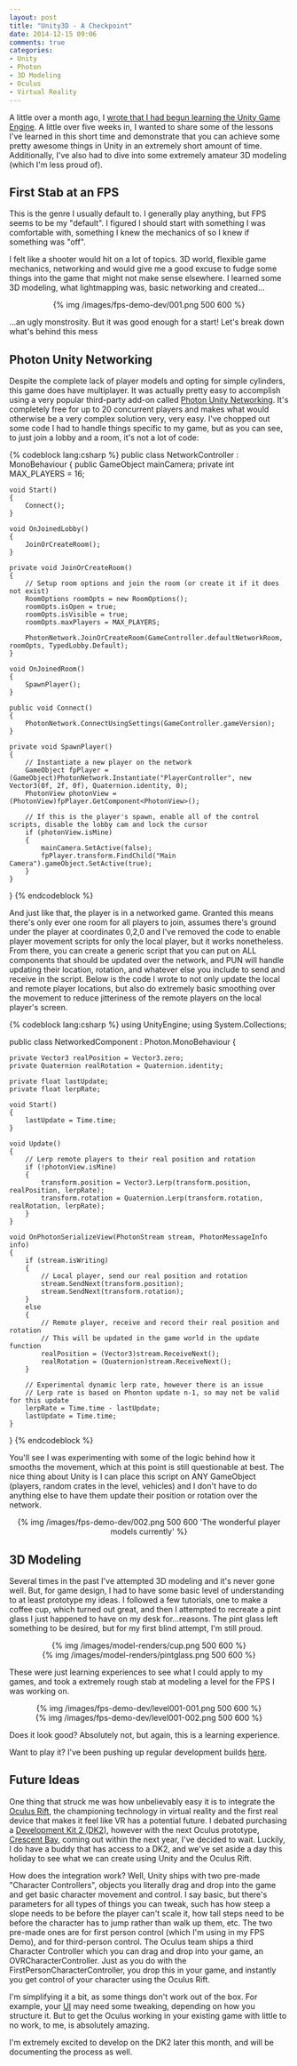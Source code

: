 ```yaml
---
layout: post
title: "Unity3D - A Checkpoint"
date: 2014-12-15 09:06
comments: true
categories: 
- Unity
- Photon
- 3D Modeling
- Oculus
- Virtual Reality
---
```


A little over a month ago, I <a href="/blog/2014/11/04/learning-the-unity-game-engine" target="_blank">wrote that I had begun learning the Unity Game Engine</a>. A little over five weeks in, I wanted to share some of the lessons I've learned in this short time and demonstrate that you can achieve some pretty awesome things in Unity in an extremely short amount of time. Additionally, I've also had to dive into some extremely amateur 3D modeling (which I'm less proud of).

First Stab at an FPS
-------------------
This is the genre I usually default to. I generally play anything, but FPS seems to be my "default". I figured I should start with something I was comfortable with, something I knew the mechanics of so I knew if something was "off".

I felt like a shooter would hit on a lot of topics. 3D world, flexible game mechanics, networking and would give me a good excuse to fudge some things into the game that might not make sense elsewhere. I learned some 3D modeling, what lightmapping was, basic networking and created...

<center>{% img /images/fps-demo-dev/001.png 500 600 %}</center>

...an ugly monstrosity. But it was good enough for a start! Let's break down what's behind this mess

Photon Unity Networking
-----------------------

Despite the complete lack of player models and opting for simple cylinders, this game does have multiplayer. It was actually pretty easy to accomplish using a very popular third-party add-on called <a href="https://www.exitgames.com/en/PUN" target="_blank">Photon Unity Networking</a>. It's completely free for up to 20 concurrent players and makes what would otherwise be a very complex solution very, very easy. I've chopped out some code I had to handle things specific to my game, but as you can see, to just join a lobby and a room, it's not a lot of code:

{% codeblock lang:csharp %}
public class NetworkController : MonoBehaviour
{
    public GameObject mainCamera;
    private int MAX_PLAYERS = 16;

    void Start()
    {
        Connect();
    }

    void OnJoinedLobby()
    {
        JoinOrCreateRoom();
    }

    private void JoinOrCreateRoom()
    {
        // Setup room options and join the room (or create it if it does not exist)
        RoomOptions roomOpts = new RoomOptions();
        roomOpts.isOpen = true;
        roomOpts.isVisible = true;
        roomOpts.maxPlayers = MAX_PLAYERS;

        PhotonNetwork.JoinOrCreateRoom(GameController.defaultNetworkRoom, roomOpts, TypedLobby.Default);
    }

    void OnJoinedRoom()
    {
        SpawnPlayer();
    }

    public void Connect()
    {
        PhotonNetwork.ConnectUsingSettings(GameController.gameVersion);
    }

    private void SpawnPlayer()
    {
        // Instantiate a new player on the network 
        GameObject fpPlayer = (GameObject)PhotonNetwork.Instantiate("PlayerController", new Vector3(0f, 2f, 0f), Quaternion.identity, 0);
        PhotonView photonView = (PhotonView)fpPlayer.GetComponent<PhotonView>();
        
        // If this is the player's spawn, enable all of the control scripts, disable the lobby cam and lock the cursor
        if (photonView.isMine)
        {
            mainCamera.SetActive(false);
            fpPlayer.transform.FindChild("Main Camera").gameObject.SetActive(true);
        }
    }
}
{% endcodeblock %}


And just like that, the player is in a networked game. Granted this means there's only ever one room for all players to join, assumes there's ground under the player at coordinates 0,2,0 and I've removed the code to enable player movement scripts for only the local player, but it works nonetheless. From there, you can create a generic script that you can put on ALL components that should be updated over the network, and PUN will handle updating their location, rotation, and whatever else you include to send and receive in the script. Below is the code I wrote to not only update the local and remote player locations, but also do extremely basic smoothing over the movement to reduce jitteriness of the remote players on the local player's screen.

{% codeblock lang:csharp %}
using UnityEngine;
using System.Collections;

public class NetworkedComponent : Photon.MonoBehaviour {

    private Vector3 realPosition = Vector3.zero;
    private Quaternion realRotation = Quaternion.identity;

    private float lastUpdate;
    private float lerpRate;

    void Start()
    {
        lastUpdate = Time.time;
    }

    void Update()
    {
        // Lerp remote players to their real position and rotation
        if (!photonView.isMine)
        {
            transform.position = Vector3.Lerp(transform.position, realPosition, lerpRate);
            transform.rotation = Quaternion.Lerp(transform.rotation, realRotation, lerpRate);
        }
    }

    void OnPhotonSerializeView(PhotonStream stream, PhotonMessageInfo info)
    {
        if (stream.isWriting)
        {
            // Local player, send our real position and rotation
            stream.SendNext(transform.position);
            stream.SendNext(transform.rotation);
        }
        else
        {
            // Remote player, receive and record their real position and rotation
            // This will be updated in the game world in the update function
            realPosition = (Vector3)stream.ReceiveNext();
            realRotation = (Quaternion)stream.ReceiveNext();
        }

        // Experimental dynamic lerp rate, however there is an issue
        // Lerp rate is based on Phonton update n-1, so may not be valid for this update
        lerpRate = Time.time - lastUpdate;
        lastUpdate = Time.time;
    }
}
{% endcodeblock %}

You'll see I was experimenting with some of the logic behind how it smooths the movement, which at this point is still questionable at best. The nice thing about Unity is I can place this script on ANY GameObject (players, random crates in the level, vehicles) and I don't have to do anything else to have them update their position or rotation over the network.

<center>{% img /images/fps-demo-dev/002.png 500 600 'The wonderful player models currently' %}</center>


3D Modeling
-----------

Several times in the past I've attempted 3D modeling and it's never gone well. But, for game design, I had to have some basic level of understanding to at least prototype my ideas. I followed a few tutorials, one to make a coffee cup, which turned out great, and then I attempted to recreate a pint glass I just happened to have on my desk for...reasons. The pint glass left something to be desired, but for my first blind attempt, I'm still proud.

<center>{% img /images/model-renders/cup.png 500 600 %}</center>
<center>{% img /images/model-renders/pintglass.png 500 600 %}</center>

These were just learning experiences to see what I could apply to my games, and took a extremely rough stab at modeling a level for the FPS I was working on.

<center>{% img /images/fps-demo-dev/level001-001.png 500 600 %}</center>
<center>{% img /images/fps-demo-dev/level001-002.png 500 600 %}</center>

Does it look good? Absolutely not, but again, this is a learning experience.

Want to play it? I've been pushing up regular development builds <a href="/games/fpsdemo">here</a>.

Future Ideas
------------

One thing that struck me was how unbelievably easy it is to integrate the <a href="https://www.oculus.com/" target="_blank">Oculus Rift</a>, the championing technology in virtual reality and the first real device that makes it feel like VR has a potential future. I debated purchasing a <a href="https://www.oculus.com/dk2/" target="_blank">Development Kit 2 (DK2)</a>, however with the next Oculus prototype, <a href="https://www.oculus.com/blog/oculus-connect-2014/" target="_blank">Crescent Bay</a>, coming out within the next year, I've decided to wait. Luckily, I do have a buddy that has access to a DK2, and we've set aside a day this holiday to see what we can create using Unity and the Oculus Rift.

How does the integration work? Well, Unity ships with two pre-made "Character Controllers", objects you literally drag and drop into the game and get basic character movement and control. I say basic, but there's parameters for all types of things you can tweak, such has how steep a slope needs to be before the player can't scale it, how tall steps need to be before the character has to jump rather than walk up them, etc. The two pre-made ones are for first person control (which I'm using in my FPS Demo), and for third-person control. The Oculus team ships a third Character Controller which you can drag and drop into your game, an OVRCharacterController. Just as you do with the FirstPersonCharacterController, you drop this in your game, and instantly you get control of your character using the Oculus Rift. 

I'm simplifying it a bit, as some things don't work out of the box. For example, your <a href="http://unity3d.com/learn/tutorials/modules/beginner/ui" target="_blank">UI</a> may need some tweaking, depending on how you structure it. But to get the Oculus working in your existing game with little to no work, to me, is absolutely amazing.

I'm extremely excited to develop on the DK2 later this month, and will be documenting the process as well.